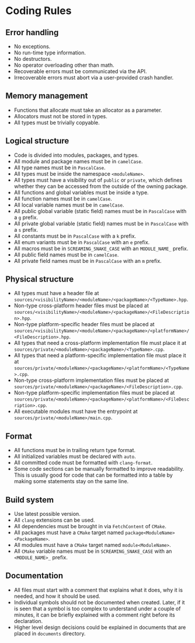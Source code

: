 # Coding Rules

## Error handling

- No exceptions.
- No run-time type information.
- No destructors.
- No operator overloading other than math.
- Recoverable errors must be communicated via the API.
- Irrecoverable errors must abort via a user-provided crash handler.

## Memory management

- Functions that allocate must take an allocator as a parameter.
- Allocators must not be stored in types.
- All types must be trivially copyable.

## Logical structure

- Code is divided into modules, packages, and types.
- All module and package names must be in `camelCase`.
- All type names must be in `PascalCase`.
- All types must be inside the namespace `<moduleName>`.
- All types must have a visibility out of `public` or `private`, which defines
  whether they can be accessed from the outside of the owning package.
- All functions and global variables must be inside a type.
- All function names must be in `camelCase`.
- All local variable names must be in `camelCase`.
- All public global variable (static field) names must be in `PascalCase` with a
  `g` prefix.
- All private global variable (static field) names must be in `PascalCase` with
  a `s` prefix.
- All constants must be in `PascalCase` with a `k` prefix.
- All enum variants must be in `PascalCase` with an `e` prefix.
- All macros must be in `SCREAMING_SNAKE_CASE` with an `MODULE_NAME_` prefix.
- All public field names must be in `camelCase`.
- All private field names must be in `PascalCase` with an `m` prefix.

## Physical structure

- All types must have a header file at
  `sources/<visibilityName>/<moduleName>/<packageName>/<TypeName>.hpp`.
- Non-type cross-platform header files must be placed at
  `sources/<visibilityName>/<moduleName>/<packageName>/<FileDescription>.hpp`.
- Non-type platform-specific header files must be placed at
  `sources/<visibilityName>/<moduleName>/<packageName>/<platformName>/<FileDescription>.hpp`.
- All types that need a cross-platform implementation file must place it at
  `sources/private/<moduleName>/<packageName>/<TypeName>.cpp`.
- All types that need a platform-specific implementation file must place it at
  `sources/private/<moduleName>/<packageName>/<platformName>/<TypeName>.cpp`.
- Non-type cross-platform implementation files must be placed at
  `sources/private/<moduleName>/<packageName>/<FileDescription>.cpp`.
- Non-type platform-specific implementation files must be placed at
  `sources/private/<moduleName>/<packageName>/<platformName>/<FileDescription>.cpp`.
- All executable modules must have the entrypoint at
  `sources/private/<moduleName>/main.cpp`.

## Format

- All functions must be in trailing return type format.
- All initialized variables must be declared with `auto`.
- All committed code must be formatted with `clang-format`.
- Some code sections can be manually formatted to improve readability. This is
  usually good for code that can be formatted into a table by making some
  statements stay on the same line.

## Build system

- Use latest possible version.
- All `clang` extensions can be used.
- All dependencies must be brought in via `FetchContent` of `CMake`.
- All packages must have a `CMake` target named
  `package<ModuleName><PackageName>`.
- All modules must have a `CMake` target named `module<ModuleName>`.
- All `CMake` variable names must be in `SCREAMING_SNAKE_CASE` with an
  `<MODULE_NAME>_` prefix.

## Documentation

- All files must start with a comment that explains what it does, why it is
  needed, and how it should be used.
- Individual symbols should not be documented when created. Later, if it is seen
  that a symbol is too complex to understand under a couple of minutes, it can
  be briefly explained with a comment right before its declaration.
- Higher level design decisions could be explained in documents that are placed
  in `documents` directory.
